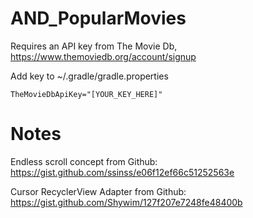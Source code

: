 # AND_PopularMovies

Requires an API key from The Movie Db, https://www.themoviedb.org/account/signup

Add key to ~/.gradle/gradle.properties

``TheMovieDbApiKey="[YOUR_KEY_HERE]"``


# Notes
Endless scroll concept from Github: https://gist.github.com/ssinss/e06f12ef66c51252563e

Cursor RecyclerView Adapter from Github: https://gist.github.com/Shywim/127f207e7248fe48400b
